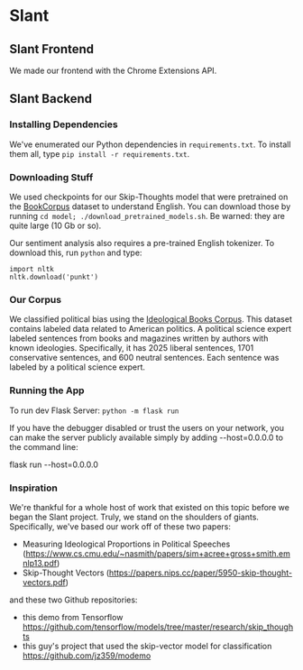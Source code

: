 # Slant

## Slant Frontend

We made our frontend with the Chrome Extensions API.

## Slant Backend

### Installing Dependencies

We've enumerated our Python dependencies in `requirements.txt`. To install them all, type `pip install -r requirements.txt`.

### Downloading Stuff

We used checkpoints for our Skip-Thoughts model that were pretrained on the [BookCorpus](http://yknzhu.wixsite.com/mbweb) dataset to understand English. You can download those by running `cd model; ./download_pretrained_models.sh`. Be warned: they are quite large (10 Gb or so).

Our sentiment analysis also requires a pre-trained English tokenizer. To download this, run `python` and type:
```
import nltk
nltk.download('punkt')
```

### Our Corpus
We classified political bias using the [Ideological Books Corpus](https://people.cs.umass.edu/~miyyer/ibc/). This dataset contains labeled data related to American politics. A political science expert labeled sentences from books and magazines written by authors with known ideologies. Specifically, it has 2025 liberal sentences, 1701 conservative sentences, and 600 neutral sentences. Each sentence was labeled by a political science expert.

### Running the App
To run dev Flask Server: `python -m flask run`

If you have the debugger disabled or trust the users on your network, you can make the server publicly available simply by adding --host=0.0.0.0 to the command line:

flask run --host=0.0.0.0


### Inspiration

We're thankful for a whole host of work that existed on this topic before we began the Slant project. Truly, we stand on the shoulders of giants. Specifically, we've based our work off of these two papers:

- Measuring Ideological Proportions in Political Speeches (https://www.cs.cmu.edu/~nasmith/papers/sim+acree+gross+smith.emnlp13.pdf)
- Skip-Thought Vectors (https://papers.nips.cc/paper/5950-skip-thought-vectors.pdf)

and these two Github repositories:

- this demo from Tensorflow https://github.com/tensorflow/models/tree/master/research/skip_thoughts
- this guy's project that used the skip-vector model for classification https://github.com/jz359/modemo